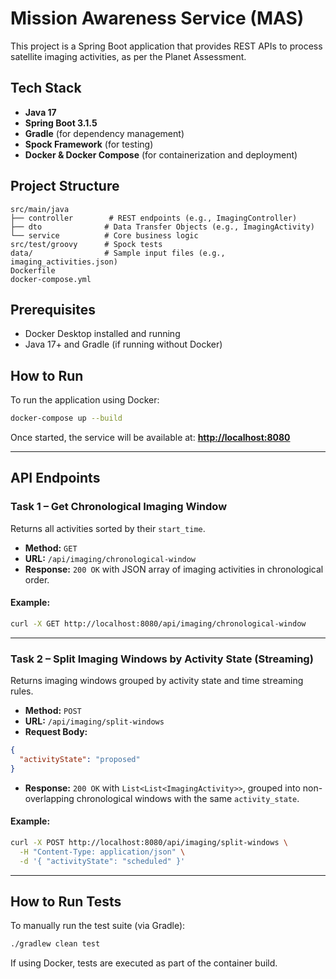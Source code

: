# Mission Awareness Service (MAS)

This project is a Spring Boot application that provides REST APIs to process satellite imaging activities, as per the Planet Assessment.

## Tech Stack

* **Java 17**
* **Spring Boot 3.1.5**
* **Gradle** (for dependency management)
* **Spock Framework** (for testing)
* **Docker & Docker Compose** (for containerization and deployment)

## Project Structure

```
src/main/java
├── controller        # REST endpoints (e.g., ImagingController)
├── dto              # Data Transfer Objects (e.g., ImagingActivity)
└── service          # Core business logic
src/test/groovy      # Spock tests
data/                # Sample input files (e.g., imaging_activities.json)
Dockerfile
docker-compose.yml
```

## Prerequisites

* Docker Desktop installed and running
* Java 17+ and Gradle (if running without Docker)

## How to Run

To run the application using Docker:

```bash
docker-compose up --build
```

Once started, the service will be available at:
**[http://localhost:8080](http://localhost:8080)**

---

## API Endpoints

### Task 1 – Get Chronological Imaging Window

Returns all activities sorted by their `start_time`.

* **Method:** `GET`
* **URL:** `/api/imaging/chronological-window`
* **Response:**
  `200 OK` with JSON array of imaging activities in chronological order.

#### Example:

```bash
curl -X GET http://localhost:8080/api/imaging/chronological-window
```

---

### Task 2 – Split Imaging Windows by Activity State (Streaming)

Returns imaging windows grouped by activity state and time streaming rules.

* **Method:** `POST`
* **URL:** `/api/imaging/split-windows`
* **Request Body:**

```json
{
  "activityState": "proposed"
}
```

* **Response:**
  `200 OK` with `List<List<ImagingActivity>>`, grouped into non-overlapping chronological windows with the same `activity_state`.

#### Example:

```bash
curl -X POST http://localhost:8080/api/imaging/split-windows \
  -H "Content-Type: application/json" \
  -d '{ "activityState": "scheduled" }'
```

---

## How to Run Tests

To manually run the test suite (via Gradle):

```bash
./gradlew clean test
```

If using Docker, tests are executed as part of the container build.

